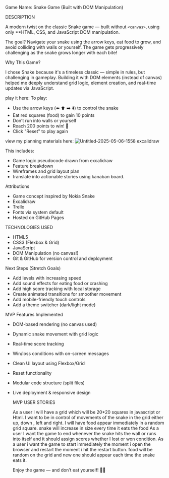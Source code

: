 Game Name: Snake Game (Built with DOM Manipulation)

DESCRIPTION

A modern twist on the classic Snake game — built without `<canvas>`, using only **HTML, CSS, and JavaScript DOM manipulation.

The goal? Navigate your snake using the arrow keys, eat food to grow, and avoid colliding with walls or yourself. The game gets progressively challenging as the snake grows longer with each bite!

Why This Game?

I chose Snake because it's a timeless classic — simple in rules, but challenging in gameplay. Building it with DOM elements (instead of canvas) helped me deeply understand grid logic, element creation, and real-time updates via JavaScript.


play it here: [
](https://github.com/Hamza-M-20/project-1)
To play:
- Use the arrow keys (⬅️ ⬆️ ➡️ ⬇️) to control the snake
- Eat red squares (food) to gain 10 points
- Don’t run into walls or yourself
- Reach 200 points to win! 🎉
- Click "Reset" to play again

 view my planning materials here: [
](https://excalidraw.com/#json=JtG6YI618x0YYtbukqNW3,ZGfOawBgR7c_5wl1gbr45Q)
![Untitled-2025-05-06-1558 excalidraw](https://github.com/user-attachments/assets/c6fc6f20-b648-4959-a876-b9d9167cbc44)

This includes:
- Game logic pseudocode drawn from excalidraw
- Feature breakdown
- Wireframes and grid layout plan
- translate into actionable stories using kanaban board.

 Attributions

- Game concept inspired by Nokia Snake
- Excalidraw
- Trello
- Fonts via system default
- Hosted on GitHub Pages

TECHNOLOGIES USED

- HTML5
- CSS3 (Flexbox & Grid)
- JavaScript
- DOM Manipulation (no canvas!)
- Git & GitHub for version control and deployment


 Next Steps (Stretch Goals)

- Add levels with increasing speed
- Add sound effects for eating food or crashing
- Add high score tracking with local storage
- Create animated transitions for smoother movement
- Add mobile-friendly touch controls
- Add a theme switcher (dark/light mode)

MVP Features Implemented

- DOM-based rendering (no canvas used)
- Dynamic snake movement with grid logic
- Real-time score tracking
- Win/loss conditions with on-screen messages
- Clean UI layout using Flexbox/Grid
- Reset functionality
- Modular code structure (split files)
- Live deployment & responsive design

  MVP USER STORIES
  
  As a user I will have a grid which will be 20*20 squares in javascript or Html.
  I want to be in control of movements of the snake in the grid either up, down , left and right.
  I will have food appear immediately in a random grid square. snake will increase in size every time it eats the food
  As a user I want the game to end whenever the snake hits the wall or runs into itself and it should assign scores whether I lost or won condition.
  As a user i want the game to start immediately the moment i open the browser and restart the moment i hit the restart button.
  food will be random on the grid and new one should appear each time the snake eats it.

  Enjoy the game — and don’t eat yourself! 🐍💥
